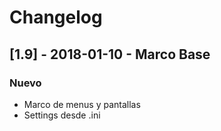# Changelog
## [1.9] - 2018-01-10 - Marco Base
### Nuevo
- Marco de menus y pantallas
- Settings desde .ini
